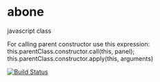 # abone
javascript class

For calling parent constructor use this expression:
this.parentClass.constructor.call(this, panel);
this.parentClass.constructor.apply(this, arguments)

[![Build Status](https://travis-ci.org/ruslan-molodyko/abone.svg?branch=master)](https://travis-ci.org/ruslan-molodyko/abone)

